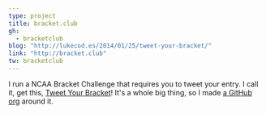 ```yaml
---
type: project
title: bracket.club
gh:
  - bracketclub
blog: "http://lukecod.es/2014/01/25/tweet-your-bracket/"
link: "http://bracket.club"
tw: bracketclub
---
```


I run a NCAA Bracket Challenge that requires you to tweet your entry. I call it, get this, [Tweet Your Bracket](http://bracket.club)! It's a whole big thing, so I made [a GitHub org](https://github.com/bracketclub) around it.
